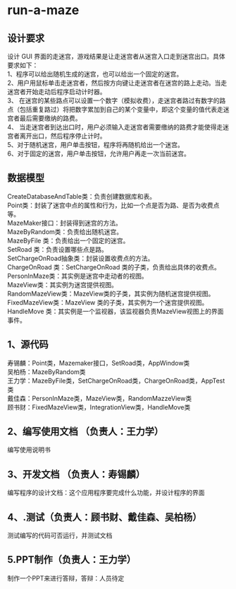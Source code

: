# run-a-maze

## 设计要求
设计 GUI 界面的走迷宫，游戏结果是让走迷宫者从迷宫入口走到迷宫出口。具体要求如下：                                                                                        
1、程序可以给出随机生成的迷宫，也可以给出一个固定的迷宫。                                                                                       
2、用户用鼠标单击走迷宫者，然后按方向键让走迷宫者在迷宫的路上走动。当走迷宫者开始走动后程序启动计时器。                                             
3、 在迷宫的某些路点可以设置一个数字（模拟收费），走迷宫者路过有数字的路点（包括重复路过）将把数字累加到自己的某个变量中，即这个变量的值代表走迷宫者最后需要缴纳的路费。                                                                                                                            
4、 当走迷宫者到达出口时，用户必须输入走迷宫者需要缴纳的路费才能使得走迷宫者离开出口，然后程序停止计时。                                             
5、对于随机迷宫，用户单击按钮，程序将再随机给出一个迷宫。                                                                                       
6、对于固定的迷宫，用户单击按钮，允许用户再走一次当前迷宫。                                                                                     

## 数据模型
CreateDatabaseAndTable类：负责创建数据库和表。                                                                                               
Point类：封装了迷宫中点的属性和行为，比如一个点是否为路、是否为收费点等。                                                                        
MazeMaker接口：封装得到迷宫的方法。                                                                                                           
MazeByRandom类：负责给出随机迷宫。                                                                                                           
MazeByFile 类：负责给出一个固定的迷宫。                                                                                                       
SetRoad 类：负责设置哪些点是路。                                                                                                             
SetChargeOnRoad抽象类：封装设置收费点的方法。                                                                                                 
ChargeOnRoad 类：SetChargeOnRoad 类的子类，负责给出具体的收费点。                                                                             
PersonInMaze类：其实例是迷宫中走动者的视图。                                                                                                 
MazeView类：其实例为迷宫提供视图。                                                                                                           
RandomMazeView类：MazeView类的子类，其实例为随机迷宫提供视图。                                                                                 
FixedMazeView类：MazeView 类的子类，其实例为一个迷宫提供视图。                                                                                 
HandleMove 类：其实例是一个监视器，该监视器负责MazeView视图上的界面事件。                                                                       

## 1、源代码
寿锡麟：Point类，Mazemaker接口，SetRoad类，AppWindow类                                                                                       
吴柏杨：MazeByRandom类                                                                                                                     
王力学：MazeByFile类，SetChargeOnRoad类，ChargeOnRoad类，AppTest类                                                                           
戴佳森：PersonInMaze类，MazeView类，RandomMazzeView类                                                                                       
顾书财：FixedMazeView类，IntegrationView类，HandleMove类 
                                                                                
## 2、编写使用文档 （负责人：王力学）
编写使用说明书

## 3、开发文档 （负责人：寿锡麟）
编写程序的设计文档：这个应用程序要完成什么功能，并设计程序的界面

## 4、.测试（负责人：顾书财、戴佳森、吴柏杨）
测试编写的代码可否运行，并测试文档

## 5.PPT制作（负责人：王力学）      
制作一个PPT来进行答辩，答辩：人员待定                                                                              
                                                                               
